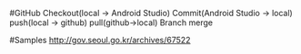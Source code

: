 #GitHub
Checkout(local -> Android Studio)
Commit(Android Studio -> local) 
push(local -> github)
pull(github->local)
Branch 
merge 

#Samples
http://gov.seoul.go.kr/archives/67522

